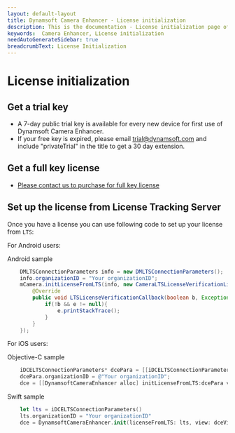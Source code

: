 ```yaml
---
layout: default-layout
title: Dynamsoft Camera Enhancer - License initialization
description: This is the documentation - License initialization page of Dynamsoft Camera Enhancer.
keywords:  Camera Enhancer, License initialization
needAutoGenerateSidebar: true
breadcrumbText: License Initialization
---
```

# License initialization

## Get a trial key

- A 7-day public trial key is available for every new device for first use of Dynamsoft Camera Enhancer.
- If your free key is expired, please email trial@dynamsoft.com and include "privateTrial" in the title to get a 30 day extension.

## Get a full key license

- [Please contact us to purchase for full key license]({{site.contact-us}})

## Set up the license from License Tracking Server

Once you have a license you can use following code to set up your license from `LTS`:

For Android users:

Android sample

```java
    DMLTSConnectionParameters info = new DMLTSConnectionParameters();
    info.organizationID = "Your organizationID";
    mCamera.initLicenseFromLTS(info, new CameraLTSLicenseVerificationListener() {
        @Override
        public void LTSLicenseVerificationCallback(boolean b, Exception e) {
            if(!b && e != null){
                e.printStackTrace();
            }
        }
    });
```

For iOS users:

Objective-C sample

```objectivec
    iDCELTSConnectionParameters* dcePara = [[iDCELTSConnectionParameters alloc] init];
    dcePara.organizationID = @"Your organizationID";
    dce = [[DynamsoftCameraEnhancer alloc] initLicenseFromLTS:dcePara view:dceview verificationDelegate:self];
```

Swift sample

```swift
    let lts = iDCELTSConnectionParameters()
    lts.organizationID = "Your organizationID"
    dce = DynamsoftCameraEnhancer.init(licenseFromLTS: lts, view: dceView, verificationDelegate: self)
```

